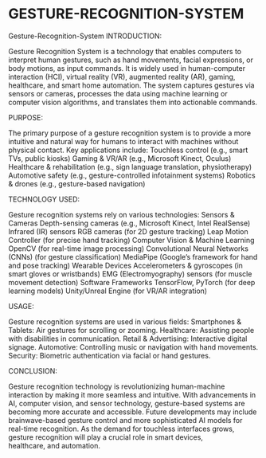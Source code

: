 # GESTURE-RECOGNITION-SYSTEM
Gesture-Recognition-System INTRODUCTION:

Gesture Recognition System is a technology that enables computers to interpret human gestures, such as hand movements, facial expressions, or body motions, as input commands. It is widely used in human-computer interaction (HCI), virtual reality (VR), augmented reality (AR), gaming, healthcare, and smart home automation. The system captures gestures via sensors or cameras, processes the data using machine learning or computer vision algorithms, and translates them into actionable commands.

PURPOSE:

The primary purpose of a gesture recognition system is to provide a more intuitive and natural way for humans to interact with machines without physical contact. Key applications include: Touchless control (e.g., smart TVs, public kiosks) Gaming & VR/AR (e.g., Microsoft Kinect, Oculus) Healthcare & rehabilitation (e.g., sign language translation, physiotherapy) Automotive safety (e.g., gesture-controlled infotainment systems) Robotics & drones (e.g., gesture-based navigation)

TECHNOLOGY USED:

Gesture recognition systems rely on various technologies: Sensors & Cameras Depth-sensing cameras (e.g., Microsoft Kinect, Intel RealSense) Infrared (IR) sensors RGB cameras (for 2D gesture tracking) Leap Motion Controller (for precise hand tracking) Computer Vision & Machine Learning OpenCV (for real-time image processing) Convolutional Neural Networks (CNNs) (for gesture classification) MediaPipe (Google’s framework for hand and pose tracking) Wearable Devices Accelerometers & gyroscopes (in smart gloves or wristbands) EMG (Electromyography) sensors (for muscle movement detection) Software Frameworks TensorFlow, PyTorch (for deep learning models) Unity/Unreal Engine (for VR/AR integration)

USAGE:

Gesture recognition systems are used in various fields: Smartphones & Tablets: Air gestures for scrolling or zooming. Healthcare: Assisting people with disabilities in communication. Retail & Advertising: Interactive digital signage. Automotive: Controlling music or navigation with hand movements. Security: Biometric authentication via facial or hand gestures.

CONCLUSION:

Gesture recognition technology is revolutionizing human-machine interaction by making it more seamless and intuitive. With advancements in AI, computer vision, and sensor technology, gesture-based systems are becoming more accurate and accessible. Future developments may include brainwave-based gesture control and more sophisticated AI models for real-time recognition. As the demand for touchless interfaces grows, gesture recognition will play a crucial role in smart devices, healthcare, and automation.
